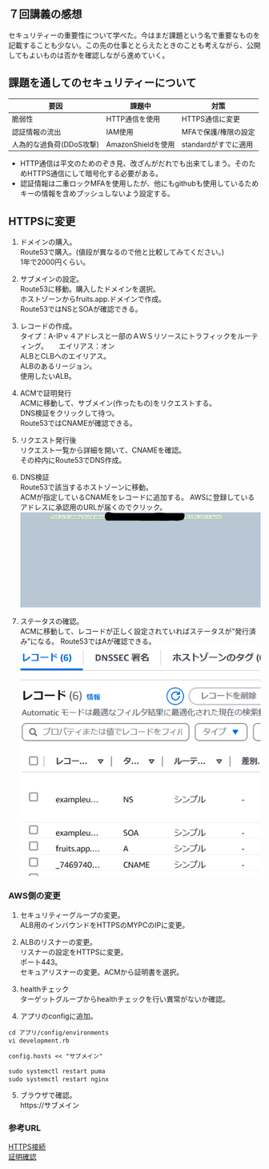 ## ７回講義の感想  
  
セキュリティーの重要性について学べた。今はまだ課題という名で重要なものを記載することも少ない。この先の仕事ととらえたときのことも考えながら、公開してもよいものは否かを確認しながら進めていく。  
  
## 課題を通してのセキュリティーについて  
  
|要因|課題中|対策|
|----|----|---- | 
|脆弱性|HTTP通信を使用|HTTPS通信に変更|  
|認証情報の流出|IAM使用|MFAで保護/権限の設定|  
|人為的な過負荷(DDoS攻撃)|AmazonShieldを使用|standardがすでに適用|  

* HTTP通信は平文のためのぞき見、改ざんがだれでも出来てしまう。そのためHTTPS通信にして暗号化する必要がある。  
* 認証情報は二重ロックMFAを使用したが、他にもgithubも使用しているためキーの情報を含めプッシュしないよう設定する。 


## HTTPSに変更  
1. ドメインの購入。  
Route53で購入。(値段が異なるので他と比較してみてください。)  
1年で2000円くらい。  
  
2. サブメインの設定。  
Route53に移動。購入したドメインを選択。  
ホストゾーンからfruits.app.ドメインで作成。  
Route53ではNSとSOAが確認できる。  
  
3. レコードの作成。  
タイプ：A-IPｖ４アドレスと一部のＡＷＳリソースにトラフィックをルーティング。  　
エイリアス：オン  
           ALBとCLBへのエイリアス。  
           ALBのあるリージョン。  
           使用したいALB。  
  
4. ACMで証明発行  
ACMに移動して、サブメイン(作ったもの)をリクエストする。  
DNS検証をクリックして待つ。  
Route53ではCNAMEが確認できる。  
  
5. リクエスト発行後  
リクエスト一覧から詳細を開いて、CNAMEを確認。  
その枠内にRoute53でDNS作成。  
  
6. DNS検証  
Route53で該当するホストゾーンに移動。  
ACMが指定しているCNAMEをレコードに追加する。
AWSに登録しているアドレスに承認用のURLが届くのでクリック。  
![メールを確認した後の画面](images/HTTPSメール.png)
  
7. ステータスの確認。  
ACMに移動して、レコードが正しく設定されていればステータスが”発行済み”になる。 Route53ではAが確認できる。  
![route53で確認できるタイプ](images/HTTPSネーム.png)

### AWS側の変更  
1. セキュリティーグループの変更。  
ALB用のインバウンドをHTTPSのMYPCのIPに変更。  

2. ALBのリスナーの変更。  
リスナーの設定をHTTPSに変更。  
ポート443。  
セキュアリスナーの変更。ACMから証明書を選択。  

3. healthチェック  
ターゲットグループからhealthチェックを行い異常がないか確認。  

4. アプリのconfigに追加。  
````
cd アプリ/config/environments  
vi development.rb  
````  
````
config.hosts << "サブメイン"
````
````
sudo systemctl restart puma
sudo systemctl restart nginx
````
5. ブラウザで確認。  
https://サブメイン  

### 参考URL  
[HTTPS接続](https://iret.media/49491)  
[証明確認](https://www.cman.jp/network/support/ssl.html)


